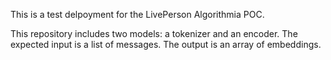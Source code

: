 This is a test delpoyment for the LivePerson Algorithmia POC.

This repository includes two models: a tokenizer and an encoder.
The expected input is a list of messages. 
The output is an array of embeddings.